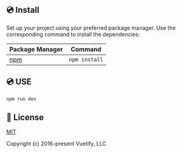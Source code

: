 

## 💿 Install

Set up your project using your preferred package manager. Use the corresponding command to install the dependencies:

| Package Manager                                                | Command        |
|---------------------------------------------------------------|----------------|
| [npm](https://docs.npmjs.com/cli/v7/commands/npm-install)     | `npm install`  |
## 💿 USE
`npm run dev` 
## 📑 License
[MIT](http://opensource.org/licenses/MIT)

Copyright (c) 2016-present Vuetify, LLC
